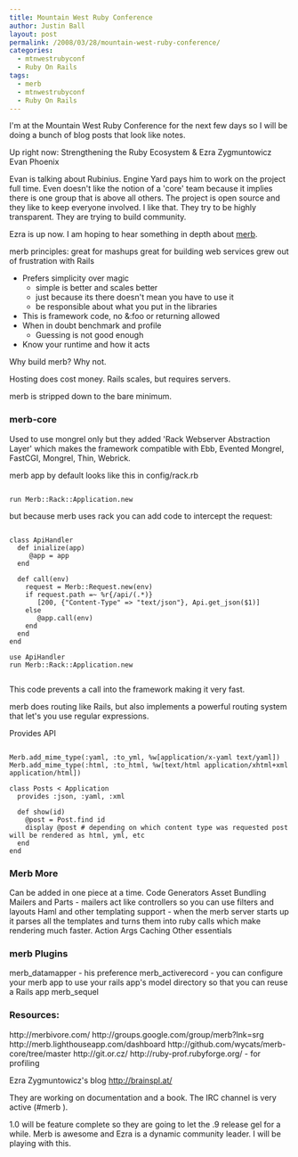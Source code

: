 ```yaml
---
title: Mountain West Ruby Conference
author: Justin Ball
layout: post
permalink: /2008/03/28/mountain-west-ruby-conference/
categories:
  - mtnwestrubyconf
  - Ruby On Rails
tags:
  - merb
  - mtnwestrubyconf
  - Ruby On Rails
---
```



I'm at the Mountain West Ruby Conference for the next few days so I will be doing a bunch of blog posts that look like notes.

Up right now:
Strengthening the Ruby Ecosystem & Ezra Zygmuntowicz Evan Phoenix

Evan is talking about Rubinius.  Engine Yard pays him to work on the project full time.  Even doesn't like the notion of a 'core' team because it implies there is one group that is above all others.  The project is open source and they like to keep everyone involved.  I like that.  They try to be highly transparent.  They are trying to build community.


Ezra is up now.  I am hoping to hear something in depth about <a href="http://merbivore.com/">merb</a>.

merb principles:
great for mashups
great for building web services
grew out of frustration with Rails
<ul>
  <li>Prefers simplicity over magic
     <ul>
        <li>simple is better and scales better</li>
        <li>just because its there doesn't mean you have to use it</li>
        <li>be responsible about what you put in the libraries</li>
     </ul></li>
  <li>This is framework code, no &:foo or returning allowed</li>
  <li>When in doubt benchmark and profile
     <ul><li>Guessing is not good enough</li></ul></li>
  <li>Know your runtime and how it acts</li>
</ul>

Why build merb?  Why not.

Hosting does cost money.  Rails scales, but requires servers.

merb is stripped down to the bare minimum.

<h3>merb-core</h3>
Used to use mongrel only but they added 'Rack Webserver Abstraction Layer' which makes the framework compatible with Ebb, Evented Mongrel, FastCGI, Mongrel, Thin, Webrick.

merb app by default looks like this in config/rack.rb

<pre><code class="ruby">
run Merb::Rack::Application.new
</pre></code>

but because merb uses rack you can add code to intercept the request:

<pre><code class="ruby">
class ApiHandler
  def inialize(app)
     @app = app
  end

  def call(env)
    request = Merb::Request.new(env)
    if request.path =~ %r{/api/(.*)}
       [200, {"Content-Type" => "text/json"}, Api.get_json($1)]
    else
       @app.call(env)
    end
  end
end

use ApiHandler
run Merb::Rack::Application.new

</pre></code>

This code prevents a call into the framework making it very fast.

merb does routing like Rails, but also implements a powerful routing system that let's you use regular expressions.

Provides API

<pre><code class="ruby">
Merb.add_mime_type(:yaml, :to_yml, %w[application/x-yaml text/yaml])
Merb.add_mime_type(:html, :to_html, %w[text/html application/xhtml+xml application/html])

class Posts < Application
  provides :json, :yaml, :xml

  def show(id)
    @post = Post.find id
    display @post # depending on which content type was requested post will be rendered as html, yml, etc
  end
end
</pre></code>

<h3>Merb More</h3>
Can be added in one piece at a time.
Code Generators
Asset Bundling
Mailers and Parts - mailers act like controllers so you can use filters and layouts
Haml and other templating support - when the merb server starts up it parses all the templates and turns them into ruby calls which make rendering much faster.
Action Args
Caching
Other essentials


<h3>merb Plugins</h3>
merb_datamapper - his preference
merb_activerecord - you can configure your merb app to use your rails app's model directory so that you can reuse a Rails app
merb_sequel

<h3>Resources:</h3>
http://merbivore.com/
http://groups.google.com/group/merb?lnk=srg
http://merb.lighthouseapp.com/dashboard
http://github.com/wycats/merb-core/tree/master
http://git.or.cz/
http://ruby-prof.rubyforge.org/ - for profiling

Ezra Zygmuntowicz's blog
http://brainspl.at/

They are working on documentation and a book.  The IRC channel is very active (#merb ).

1.0 will be feature complete so they are going to let the .9 release gel for a while.  Merb is awesome and Ezra is a dynamic community leader.  I will be playing with this.
